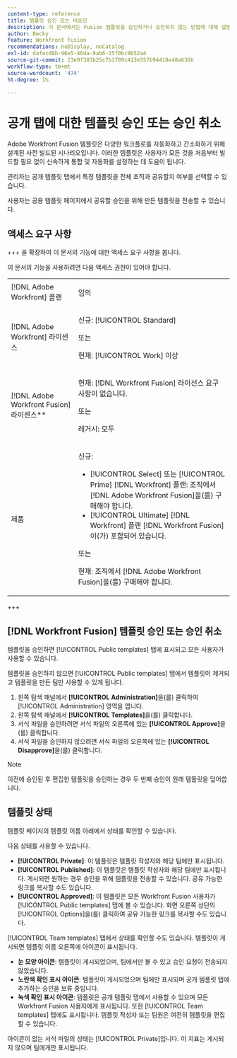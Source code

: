 ```yaml
---
content-type: reference
title: 템플릿 승인 또는 비승인
description: 이 문서에서는 Fusion 템플릿을 승인하거나 승인하지 않는 방법에 대해 설명합니다.
author: Becky
feature: Workfront Fusion
recommendations: noDisplay, noCatalog
exl-id: dafecd8b-96e5-46da-9ab6-15f0bc9b52a4
source-git-commit: 23e9f383b25c7b3789c413e557b94418e48a636b
workflow-type: tm+mt
source-wordcount: '474'
ht-degree: 1%

---
```


# 공개 탭에 대한 템플릿 승인 또는 승인 취소

Adobe Workfront Fusion 템플릿은 다양한 워크플로를 자동화하고 간소화하기 위해 설계된 사전 빌드된 시나리오입니다. 이러한 템플릿은 사용자가 모든 것을 처음부터 빌드할 필요 없이 신속하게 통합 및 자동화를 설정하는 데 도움이 됩니다.

관리자는 공개 템플릿 탭에서 특정 템플릿을 전체 조직과 공유할지 여부를 선택할 수 있습니다.

사용자는 공용 템플릿 페이지에서 공유할 승인을 위해 만든 템플릿을 전송할 수 있습니다. <!--do the have to be requested or can an admin just choose to approve?-->

## 액세스 요구 사항

+++ 을 확장하여 이 문서의 기능에 대한 액세스 요구 사항을 봅니다.

이 문서의 기능을 사용하려면 다음 액세스 권한이 있어야 합니다.

<table style="table-layout:auto">
  <col>
  <col>
  <tbody>
    <tr>
      <td role="rowheader">[!DNL Adobe Workfront] 플랜</td>
      <td><p>임의</p></td>
    </tr>
    <tr data-mc-conditions="">
      <td role="rowheader">[!DNL Adobe Workfront] 라이센스</td>
      <td><p>신규: [!UICONTROL Standard]</p><p>또는</p><p>현재: [!UICONTROL Work] 이상</p></td>
    </tr>
    <tr>
      <td role="rowheader">[!DNL Adobe Workfront Fusion] 라이센스**</td>
      <td>
        <p>현재: [!DNL Workfront Fusion] 라이선스 요구 사항이 없습니다.</p>
        <p>또는</p>
        <p>레거시: 모두</p>
      </td>
    </tr>
    <tr>
      <td role="rowheader">제품</td>
      <td>
        <p>신규:</p>
        <ul>
          <li>[!UICONTROL Select] 또는 [!UICONTROL Prime] [!DNL Workfront] 플랜: 조직에서 [!DNL Adobe Workfront Fusion]을(를) 구매해야 합니다.</li>
          <li>[!UICONTROL Ultimate] [!DNL Workfront] 플랜 [!DNL Workfront Fusion]이(가) 포함되어 있습니다.</li>
        </ul>
        <p>또는</p>
        <p>현재: 조직에서 [!DNL Adobe Workfront Fusion]을(를) 구매해야 합니다.</p>
      </td>
    </tr>
  </tbody>
</table>

<!--
For more detail about the information in this table, see [Access requirements in Workfront documentation](/help/quicksilver/administration-and-setup/add-users/access-levels-and-object-permissions/access-level-requirements-in-documentation.md). 

For information on [!DNL Adobe Workfront Fusion] licenses, see [[!DNL Adobe Workfront Fusion] licenses](../../workfront-fusion/get-started/license-automation-vs-integration.md).-->

+++

## [!DNL Workfront Fusion] 템플릿 승인 또는 승인 취소

템플릿을 승인하면 [!UICONTROL Public templates] 탭에 표시되고 모든 사용자가 사용할 수 있습니다.

템플릿을 승인하지 않으면 [!UICONTROL Public templates] 탭에서 템플릿이 제거되고 템플릿을 만든 팀만 사용할 수 있게 됩니다.

1. 왼쪽 탐색 패널에서 **[!UICONTROL Administration]**&#x200B;을(를) 클릭하여 [!UICONTROL Administration] 영역을 엽니다.
1. 왼쪽 탐색 패널에서 **[!UICONTROL Templates]**&#x200B;을(를) 클릭합니다.
1. 서식 파일을 승인하려면 서식 파일의 오른쪽에 있는 **[!UICONTROL Approve]**&#x200B;을(를) 클릭합니다.
1. 서식 파일을 승인하지 않으려면 서식 파일의 오른쪽에 있는 **[!UICONTROL Disapprove]**&#x200B;을(를) 클릭합니다.

>[!NOTE]
>
>이전에 승인된 후 편집한 템플릿을 승인하는 경우 두 번째 승인이 원래 템플릿을 덮어씁니다.


## 템플릿 상태

템플릿 페이지의 템플릿 이름 아래에서 상태를 확인할 수 있습니다.

다음 상태를 사용할 수 있습니다.

* **[!UICONTROL Private]**: 이 템플릿은 템플릿 작성자와 해당 팀에만 표시됩니다.
* **[!UICONTROL Published]**: 이 템플릿은 템플릿 작성자와 해당 팀에만 표시됩니다. 게시되면 원하는 경우 승인을 위해 템플릿을 전송할 수 있습니다. 공유 가능한 링크를 복사할 수도 있습니다.
* **[!UICONTROL Approved]**: 이 템플릿은 모든 Workfront Fusion 사용자가 [!UICONTROL Public templates] 탭에 볼 수 있습니다. 화면 오른쪽 상단의 [!UICONTROL Options]을(를) 클릭하여 공유 가능한 링크를 복사할 수도 있습니다.

[!UICONTROL Team templates] 탭에서 상태를 확인할 수도 있습니다. 템플릿이 게시되면 템플릿 이름 오른쪽에 아이콘이 표시됩니다.

* **눈 모양 아이콘**: 템플릿이 게시되었으며, 팀에서만 볼 수 있고 승인 요청이 전송되지 않았습니다.
* **노란색 확인 표시 아이콘**: 템플릿이 게시되었으며 팀에만 표시되며 공개 템플릿 탭에 추가하는 승인을 보류 중입니다.
* **녹색 확인 표시 아이콘**: 템플릿은 공개 템플릿 탭에서 사용할 수 있으며 모든 Workfront Fusion 사용자에게 표시됩니다. 또한 [!UICONTROL Team templates] 탭에도 표시됩니다. 템플릿 작성자 또는 팀원은 여전히 템플릿을 편집할 수 있습니다.

아이콘이 없는 서식 파일의 상태는 [!UICONTROL Private]입니다. 이 지표는 게시되지 않으며 팀에게만 표시됩니다.


<!--

## Questions about how this works

Editing

1. If an admin edits a template, do they have to publish again? ... Do they have to approve again?
1. What does publishing actually do?
1. Does a user have to submit for approval to share on the Public tab or can admin go through and approve/reject which ones they want? 
1. What is the admin approving? Does a user have to submit it for approval? 



What does "Publishing" mean?
What does "Approving" mean?
If an admin edits a template, do they have to publish again? ... Do they have to approve again?
Does a user have to submit for approval to share on the Public tab or can admin go through and approve/reject which ones they want? 
What is the admin approving? Does a user have to submit it for approval?

-->
